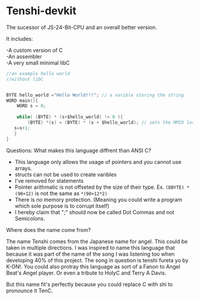 # Tenshi-devkit


The sucessor of JS-24-Bit-CPU and an overall better version. 



It includes:
<p>
  -A custom version of C
  <br>
  -An assembler
  <br>
  -A very small minimal libC
  <br>
</p>
 
 
 
```C
//an example hello world
//without libC


BYTE hello_world ="Hello World!!!"; // a varible storing the string
WORD main(){
    WORD s = 0;
    
    while( (BYTE) * (s+$hello_world) != 0 ){
        (BYTE) *(s) = (BYTE) * (s + $hello_world); // sets the MMIO location 0 to the ascii code C
   s=s+1; 
   }
}
```

Questions:
What makes this language diffrent than ANSI C?
- This language only allows the usage of pointers and you cannot use arrays.
- structs can not be used to create varibles
- I've removed for statements
- Pointer arithmatic is not offseted by the size of their type. Ex. ```(DBYTE) *(90+12)``` is not the same as ```*(90+12*2)```
- There is no memory protection. (Meaning you could write a program which sole purpose is to corrupt itself)
- I hereby claim that ";" should now be called Dot Commas and not Semicolons.

Where does the name come from?

The name Tenshi comes from the Japanese name for angel. 
This could be taken in multiple directions. 
I was inspired to name this language that because it was part of the name of the song I was listening too when developing 40% of this project. 
The song in question is tenshi fureta yo by K-ON!. You could also protray this language as sort of a Fanon to Angel Beat's Angel player. 
Or even a tribute to HolyC and Terry A Davis.

But this name fit's perfectly because you could replace C with shi to pronounce it TenC.
